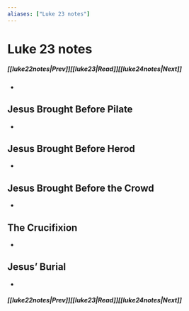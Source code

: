 ```yaml
---
aliases: ["Luke 23 notes"]
---
```

# Luke 23 notes
##### <span class=arrow-left></span>[[luke22notes|Prev]]<span class=navigation-separator></span>[[luke23|Read]]<span class=navigation-separator></span>[[luke24notes|Next]]<span class=arrow-right></span>
- 
## Jesus Brought Before Pilate
- 
## Jesus Brought Before Herod
- 
## Jesus Brought Before the Crowd
- 
## The Crucifixion
- 
## Jesus’ Burial
- 
##### <span class=arrow-left></span>[[luke22notes|Prev]]<span class=navigation-separator></span>[[luke23|Read]]<span class=navigation-separator></span>[[luke24notes|Next]]<span class=arrow-right></span>
